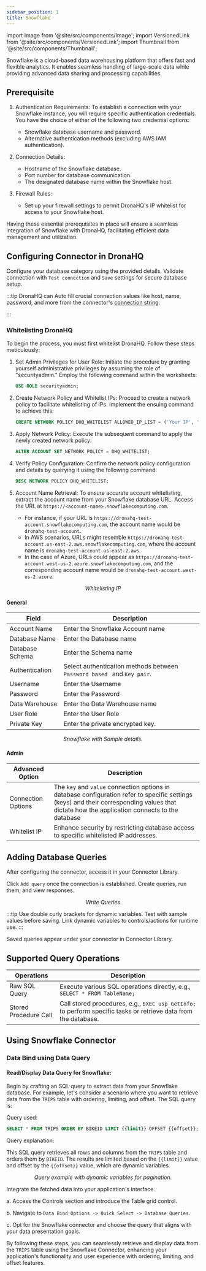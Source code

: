 ```yaml
---
sidebar_position: 1
title: Snowflake
---
```


import Image from '@site/src/components/Image'; import VersionedLink from '@site/src/components/VersionedLink'; import
Thumbnail from '@site/src/components/Thumbnail';

Snowflake is a cloud-based data warehousing platform that offers fast and flexible analytics. It enables seamless
handling of large-scale data while providing advanced data sharing and processing capabilities.

## Prerequisite

1. Authentication Requirements: To establish a connection with your Snowflake instance, you will require specific
   authentication credentials. You have the choice of either of the following two credential options:

   - Snowflake database username and password.
   - Alternative authentication methods (excluding AWS IAM authentication).

2. Connection Details:

   - Hostname of the Snowflake database.
   - Port number for database communication.
   - The designated database name within the Snowflake host.

3. Firewall Rules:
   - Set up your firewall settings to permit DronaHQ's IP whitelist for access to your Snowflake host.

Having these essential prerequisites in place will ensure a seamless integration of Snowflake with DronaHQ, facilitating
efficient data management and utilization.

## Configuring Connector in DronaHQ

Configure your database category using the provided details. Validate connection with `Test connection` and `Save`
settings for secure database setup.

:::tip 
DronaHQ can Auto fill crucial connection values like host, name, password, and more from the connector's
[connection string](https://docs.snowflake.com/en/developer-guide/odbc/odbc-parameters#connection-parameters).

:::

### Whitelisting DronaHQ

To begin the process, you must first whitelist DronaHQ. Follow these steps meticulously:

1. Set Admin Privileges for User Role: Initiate the procedure by granting yourself administrative privileges by assuming
   the role of "securityadmin." Employ the following command within the worksheets:

   ```sql
   USE ROLE securityadmin;
   ```

2. Create Network Policy and Whitelist IPs: Proceed to create a network policy to facilitate whitelisting of IPs.
   Implement the ensuing command to achieve this:

   ```sql
   CREATE NETWORK POLICY DHQ_WHITELIST ALLOWED_IP_LIST = ('Your IP', 'DronaHQ IP', ...);
   ```

3. Apply Network Policy: Execute the subsequent command to apply the newly created network policy:

   ```sql
   ALTER ACCOUNT SET NETWORK_POLICY = DHQ_WHITELIST;
   ```

4. Verify Policy Configuration: Confirm the network policy configuration and details by querying it using the following
   command:

   ```sql
   DESC NETWORK POLICY DHQ_WHITELIST;
   ```

5. Account Name Retrieval: To ensure accurate account whitelisting, extract the account name from your Snowflake
   database URL. Access the URL at `https://<account-name>.snowflakecomputing.com`.

   - For instance, if your URL is `https://dronahq-test-account.snowflakecomputing.com`, the account name would be
     `dronahq-test-account`.
   - In AWS scenarios, URLs might resemble `https://dronahq-test-account.us-east-2.aws.snowflakecomputing.com`, where
     the account name is `dronahq-test-account.us-east-2.aws`.
   - In the case of Azure, URLs could appear as `https://dronahq-test-account.west-us-2.azure.snowflakecomputing.com`,
     and the corresponding account name would be `dronahq-test-account.west-us-2.azure`.

<figure>
  <Thumbnail src="/img/reference/connectors/snowflake/ipwhite.jpeg" alt="Whitelisting IP" />
  <figcaption align = "center"><i>Whitelisting IP</i></figcaption>
</figure>

#### General

| Field           | Description                                                             |
| --------------- | ----------------------------------------------------------------------- |
| Account Name    | Enter the Snowflake Account name                                        |
| Database Name   | Enter the Database name                                                 |
| Database Schema | Enter the Schema name                                                   |
| Authentication  | Select authentication methods between `Password based ` and `Key pair`. |
| Username        | Enter the Username                                                      |
| Password        | Enter the Password                                                      |
| Data Warehouse  | Enter the Data Warehouse name                                           |
| User Role       | Enter the User Role                                                     |
| Private Key     | Enter the private encrypted key.                                        |

<figure>
  <Thumbnail src="/img/reference/connectors/snowflake/details.jpeg" alt="Snowflake with Sample details." />
  <figcaption align = "center"><i>Snowflake with Sample details.</i></figcaption>
</figure>

#### Admin

| Advanced Option                                                                                    | Description                                                                                                                                                                                   |
| -------------------------------------------------------------------------------------------------- | --------------------------------------------------------------------------------------------------------------------------------------------------------------------------------------------- |
| Connection Options                                                                                 | The `key` and `value` connection options in database configuration refer to specific settings (keys) and their corresponding values that dictate how the application connects to the database |
| <VersionedLink to = "/datasource-concepts/whitelisting-dronahq-ip/"> Whitelist IP </VersionedLink> | Enhance security by restricting database access to specific whitelisted IP addresses.                                                                                                         |

## Adding Database Queries

After configuring the connector, access it in your Connector Library.

Click `Add query` once the connection is established. Create queries, run them, and view responses.

<figure>
  <Thumbnail src="/img/reference/connectors/snowflake/query.jpeg" alt="Write Queries" />
  <figcaption align = "center"><i>Write Queries</i></figcaption>
</figure>

:::tip 
Use double curly brackets for dynamic variables. Test with sample values before saving. Link dynamic variables to
controls/actions for runtime use. 
:::

Saved queries appear under your connector in Connector Library.

## Supported Query Operations

| Operations            | Description                                                                                                     |
| --------------------- | --------------------------------------------------------------------------------------------------------------- |
| Raw SQL Query         | Execute various SQL operations directly, e.g., `SELECT * FROM TableName;`                                       |
| Stored Procedure Call | Call stored procedures, e.g., `EXEC usp_GetInfo;` to perform specific tasks or retrieve data from the database. |

## Using Snowflake Connector

### Data Bind using Data Query

#### Read/Display Data Query for Snowflake:

Begin by crafting an SQL query to extract data from your Snowflake database. For example, let's consider a scenario
where you want to retrieve data from the `TRIPS` table with ordering, limiting, and offset. The SQL query is:

Query used:

```sql
SELECT * FROM TRIPS ORDER BY BIKEID LIMIT {{limit}} OFFSET {{offset}};
```

Query explanation:

This SQL query retrieves all rows and columns from the `TRIPS` table and orders them by `BIKEID`. The results are
limited based on the `{{limit}}` value and offset by the `{{offset}}` value, which are dynamic variables.

<figure>
  <Thumbnail src="/img/reference/connectors/snowflake/queryexample.jpeg" alt="Query example with dynamic variables for pagination." />
  <figcaption align = "center"><i>Query example with dynamic variables for pagination.</i></figcaption>
</figure>

Integrate the fetched data into your application's interface.

a. Access the Controls section and introduce the Table grid control.

b. Navigate to `Data Bind Options -> Quick Select -> Database Queries`.

c. Opt for the Snowflake connector and choose the query that aligns with your data presentation goals.

By following these steps, you can seamlessly retrieve and display data from the `TRIPS` table using the Snowflake
Connector, enhancing your application's functionality and user experience with ordering, limiting, and offset features.
